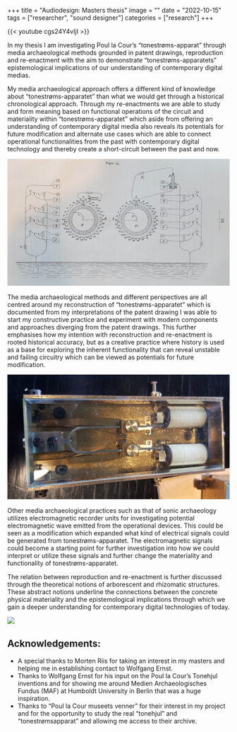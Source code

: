 +++
title = "Audiodesign: Masters thesis"
image = ""
date = "2022-10-15"
tags = ["researcher", "sound designer"]
categories = ["research"]
+++

{{< youtube cgs24Y4vIjI >}}


In my thesis I am investigating Poul la Cour’s “tonestrøms-apparat” through media archaeological methods grounded in patent drawings, reproduction and re-enactment with the aim to demonstrate “tonestrøms-apparatets” epistemological implications of our understanding of contemporary digital medias.
<!--more-->

My media archaeological approach offers a different kind of knowledge about “tonestrøms-apparatet” than what we would get through a historical chronological approach. Through my re-enactments we are able to study and form meaning based on functional operations of the circuit and materiality within “tonestrøms-apparatet” which aside from offering an understanding of contemporary digital media also reveals its potentials for future modification and alternate use cases which are able to connect operational functionalities from the past with contemporary digital technology and thereby create a short-circuit between the past and now. 

![](tonehjulet-telegrafi-patentdrawing.jpg)

The media archaeological methods and different perspectives are all centred around my reconstruction of “tonestrøms-apparatet” which is documented from my interpretations of the patent drawing I was able to start my constructive practice and experiment with modern components and approaches diverging from the patent drawings. This further emphasises how my intention with reconstruction and re-enactment is rooted historical accuracy, but as a creative practice where history is used as a base for exploring the inherent functionality that can reveal unstable and failing circuitry which can be viewed as potentials for future modification.

![](Stemmegaffel-elektromagnetisk.jpg)

Other media archaeological practices such as that of sonic archaeology utilizes electromagnetic recorder units for investigating potential electromagnetic wave emitted from the operational devices. This could be seen as a modification which expanded what kind of electrical signals could be generated from tonestrøms-apparatet. The electromagnetic signals could become a starting point for further investigation into how we could interpret or utilize these signals and further change the materiality and functionality of tonestrøms-apparatet. 

The relation between reproduction and re-enactment is further discussed through the theoretical notions of arborescent and rhizomatic structures. These abstract notions underline the connections between the concrete physical materiality and the epistemological implications through which we gain a deeper understanding for contemporary digital technologies of today.

![](LaCourTonestrømme.png)

## Acknowledgements:

- A special thanks to Morten Riis for taking an interest in my masters and helping me in establishing contact to Wolfgang Ernst. 
- Thanks to Wolfgang Ernst for his input on the Poul la Cour’s Tonehjul inventions and for showing me around Medien Archaeologisches Fundus (MAF) at Humboldt University in Berlin that was a huge inspiration. 
- Thanks to “Poul la Cour museets venner” for their interest in my project and for the opportunity to study the real “tonehjul” and “tonestrømsapparat” and allowing me access to their archive.